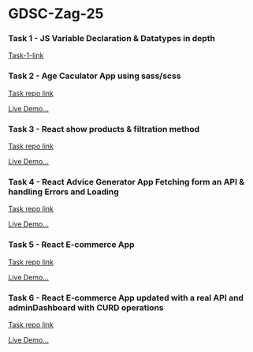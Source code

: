 <h1>GDSC-Zag-25</h1>

<h3>Task 1 - JS Variable Declaration & Datatypes in depth</h3>
<p><a href="https://drive.google.com/file/d/1DHpt8UVTvDyM18e2h4k5zZfrcaTaoUtH/view?usp=sharing">Task-1-link</a></p>

<h3>Task 2 - Age Caculator App using sass/scss</h3>
<p><a href="https://github.com/emanmohamedsr/Age-Caculator-App">Task repo link</a></p>
<p><a href="https://emanmohamedsr.github.io/Age-Caculator-App/">Live Demo...</a></p>

<h3>Task 3 - React show products & filtration method</h3>
<p><a href="https://github.com/emanmohamedsr/react-products-filtration">Task repo link</a></p>
<p><a href="https://emanmohamedsr.github.io/react-products-filtration/">Live Demo...</a></p>

<h3>Task 4 - React Advice Generator App Fetching form an API & handling Errors and Loading</h3>
<p><a href="https://github.com/emanmohamedsr/Advice-Generator-App">Task repo link</a></p>
<p><a href="https://emanmohamedsr.github.io/advice-generator-app/">Live Demo...</a></p>

<h3>Task 5 - React E-commerce App</h3>
<p><a href="https://github.com/emanmohamedsr/first-e-commerce-app">Task repo link</a></p>
<p><a href="https://first-e-commerce-app.vercel.app/">Live Demo...</a></p>

<h3>Task 6 - React E-commerce App updated with a real API and adminDashboard with CURD operations</h3>
<p><a href="https://github.com/emanmohamedsr/first-e-commerce-json-server">Task repo link</a></p>
<p><a href="https://first-e-commerce-json-server.vercel.app/">Live Demo...</a></p>

